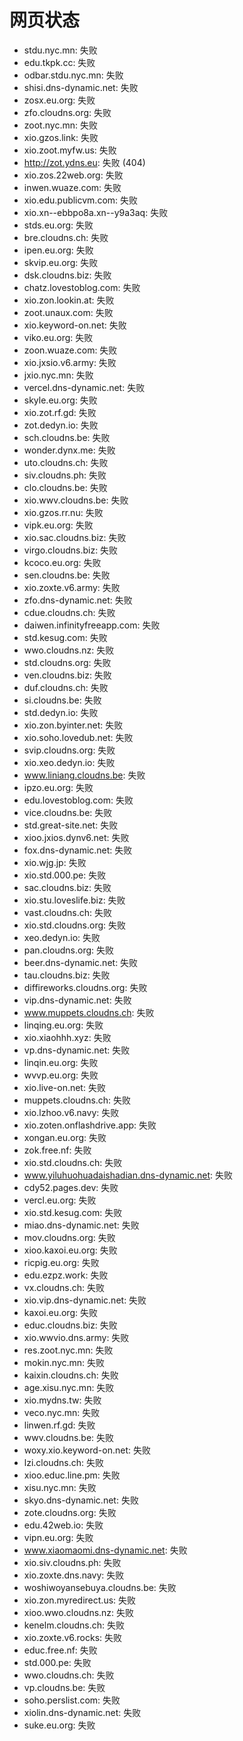 # 网页状态
- stdu.nyc.mn: 失败
- edu.tkpk.cc: 失败
- odbar.stdu.nyc.mn: 失败
- shisi.dns-dynamic.net: 失败
- zosx.eu.org: 失败
- zfo.cloudns.org: 失败
- zoot.nyc.mn: 失败
- xio.gzos.link: 失败
- xio.zoot.myfw.us: 失败
- http://zot.ydns.eu: 失败 (404)
- xio.zos.22web.org: 失败
- inwen.wuaze.com: 失败
- xio.edu.publicvm.com: 失败
- xio.xn--ebbpo8a.xn--y9a3aq: 失败
- stds.eu.org: 失败
- bre.cloudns.ch: 失败
- ipen.eu.org: 失败
- skvip.eu.org: 失败
- dsk.cloudns.biz: 失败
- chatz.lovestoblog.com: 失败
- xio.zon.lookin.at: 失败
- zoot.unaux.com: 失败
- xio.keyword-on.net: 失败
- viko.eu.org: 失败
- zoon.wuaze.com: 失败
- xio.jxsio.v6.army: 失败
- jxio.nyc.mn: 失败
- vercel.dns-dynamic.net: 失败
- skyle.eu.org: 失败
- xio.zot.rf.gd: 失败
- zot.dedyn.io: 失败
- sch.cloudns.be: 失败
- wonder.dynx.me: 失败
- uto.cloudns.ch: 失败
- siv.cloudns.ph: 失败
- clo.cloudns.be: 失败
- xio.wwv.cloudns.be: 失败
- xio.gzos.rr.nu: 失败
- vipk.eu.org: 失败
- xio.sac.cloudns.biz: 失败
- virgo.cloudns.biz: 失败
- kcoco.eu.org: 失败
- sen.cloudns.be: 失败
- xio.zoxte.v6.army: 失败
- zfo.dns-dynamic.net: 失败
- cdue.cloudns.ch: 失败
- daiwen.infinityfreeapp.com: 失败
- std.kesug.com: 失败
- wwo.cloudns.nz: 失败
- std.cloudns.org: 失败
- ven.cloudns.biz: 失败
- duf.cloudns.ch: 失败
- si.cloudns.be: 失败
- std.dedyn.io: 失败
- xio.zon.byinter.net: 失败
- xio.soho.lovedub.net: 失败
- svip.cloudns.org: 失败
- xio.xeo.dedyn.io: 失败
- www.liniang.cloudns.be: 失败
- ipzo.eu.org: 失败
- edu.lovestoblog.com: 失败
- vice.cloudns.be: 失败
- std.great-site.net: 失败
- xioo.jxios.dynv6.net: 失败
- fox.dns-dynamic.net: 失败
- xio.wjg.jp: 失败
- xio.std.000.pe: 失败
- sac.cloudns.biz: 失败
- xio.stu.loveslife.biz: 失败
- vast.cloudns.ch: 失败
- xio.std.cloudns.org: 失败
- xeo.dedyn.io: 失败
- pan.cloudns.org: 失败
- beer.dns-dynamic.net: 失败
- tau.cloudns.biz: 失败
- diffireworks.cloudns.org: 失败
- vip.dns-dynamic.net: 失败
- www.muppets.cloudns.ch: 失败
- linqing.eu.org: 失败
- xio.xiaohhh.xyz: 失败
- vp.dns-dynamic.net: 失败
- linqin.eu.org: 失败
- wvvp.eu.org: 失败
- xio.live-on.net: 失败
- muppets.cloudns.ch: 失败
- xio.lzhoo.v6.navy: 失败
- xio.zoten.onflashdrive.app: 失败
- xongan.eu.org: 失败
- zok.free.nf: 失败
- xio.std.cloudns.ch: 失败
- www.yiluhuohuadaishadian.dns-dynamic.net: 失败
- cdy52.pages.dev: 失败
- vercl.eu.org: 失败
- xio.std.kesug.com: 失败
- miao.dns-dynamic.net: 失败
- mov.cloudns.org: 失败
- xioo.kaxoi.eu.org: 失败
- ricpig.eu.org: 失败
- edu.ezpz.work: 失败
- vx.cloudns.ch: 失败
- xio.vip.dns-dynamic.net: 失败
- kaxoi.eu.org: 失败
- educ.cloudns.biz: 失败
- xio.wwvio.dns.army: 失败
- res.zoot.nyc.mn: 失败
- mokin.nyc.mn: 失败
- kaixin.cloudns.ch: 失败
- age.xisu.nyc.mn: 失败
- xio.mydns.tw: 失败
- veco.nyc.mn: 失败
- linwen.rf.gd: 失败
- wwv.cloudns.be: 失败
- woxy.xio.keyword-on.net: 失败
- lzi.cloudns.ch: 失败
- xioo.educ.line.pm: 失败
- xisu.nyc.mn: 失败
- skyo.dns-dynamic.net: 失败
- zote.cloudns.org: 失败
- edu.42web.io: 失败
- vipn.eu.org: 失败
- www.xiaomaomi.dns-dynamic.net: 失败
- xio.siv.cloudns.ph: 失败
- xio.zoxte.dns.navy: 失败
- woshiwoyansebuya.cloudns.be: 失败
- xio.zon.myredirect.us: 失败
- xioo.wwo.cloudns.nz: 失败
- kenelm.cloudns.ch: 失败
- xio.zoxte.v6.rocks: 失败
- educ.free.nf: 失败
- std.000.pe: 失败
- wwo.cloudns.ch: 失败
- vp.cloudns.be: 失败
- soho.perslist.com: 失败
- xiolin.dns-dynamic.net: 失败
- suke.eu.org: 失败
